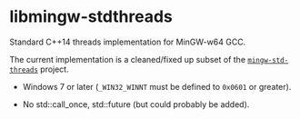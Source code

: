 # libmingw-stdthreads

Standard C++14 threads implementation for MinGW-w64 GCC.

The current implementation is a cleaned/fixed up subset of the
[`mingw-std-threads`][mingw-std-threads] project.

- Windows 7 or later (`_WIN32_WINNT` must be defined to `0x0601` or greater).

- No std::call_once, std::future (but could probably be added).

[mingw-std-threads]: https://github.com/meganz/mingw-std-threads
